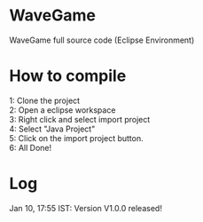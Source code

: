 # WaveGame
WaveGame full source code (Eclipse Environment)

# How to compile
1: Clone the project<br>
2: Open a eclipse workspace<br>
3: Right click and select import project<br>
4: Select "Java Project"<br>
5: Click on the import project button.<br>
6: All Done!<br>

# Log
Jan 10, 17:55 IST: Version V1.0.0 released!